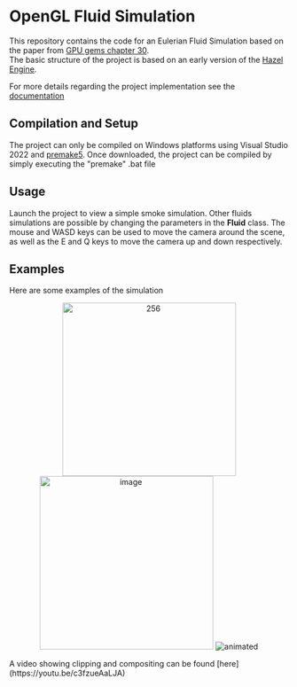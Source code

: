 # OpenGL Fluid Simulation

This repository contains the code for an Eulerian Fluid Simulation based on the paper from [GPU gems chapter 30](https://developer.nvidia.com/gpugems/gpugems3/part-v-physics-simulation/chapter-30-real-time-simulation-and-rendering-3d-fluids). </br>
The basic structure of the project is based on an early version of the [Hazel Engine](https://github.com/TheCherno/Hazel). 

For more details regarding the project implementation see the [documentation](https://github.com/Gianluca-Iacchini/Fluid-Simulation/blob/main/3D%20Fluid%20Simulation%20and%20Rendering.pdf)

## Compilation and Setup
The project can only be compiled on Windows platforms using Visual Studio 2022 and [premake5](https://premake.github.io/). Once downloaded, the project can be compiled by simply executing the "premake" .bat file

## Usage
Launch the project to view a simple smoke simulation. Other fluids simulations are possible by changing the parameters in the **Fluid** class.
The mouse and WASD keys can be used to move the camera around the scene, as well as the E and Q keys to move the camera up and down respectively.

## Examples
Here are some examples of the simulation
<p align="center">
  <img width="313" alt="256" src="https://user-images.githubusercontent.com/34865358/191582395-319e11b0-90d8-4222-b42e-164455f154d3.png"> <img width="313" alt="image" src="https://user-images.githubusercontent.com/34865358/191582348-3c1f9851-770d-42da-ae1e-1b04220460eb.png">
  <img src="https://user-images.githubusercontent.com/34865358/191581942-5c5a519d-9cae-4419-a551-1e785819bb02.gif" alt="animated" />
</p>
A video showing clipping and compositing can be found [here](https://youtu.be/c3fzueAaLJA)
